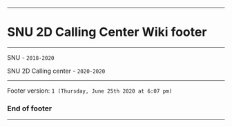
***

# SNU 2D Calling Center Wiki footer

***

SNU - `2018-2020`

SNU 2D Calling center - `2020-2020`

***

Footer version: `1 (Thursday, June 25th 2020 at 6:07 pm)`

### End of footer

***
